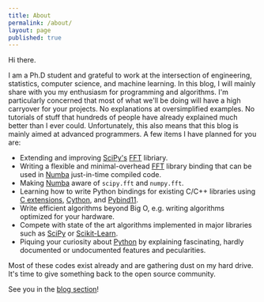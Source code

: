 ```yaml
---
title: About
permalink: /about/
layout: page
published: true
---
```

Hi there. 

I am a Ph.D student and grateful to work at the intersection of engineering, statistics, computer science, and machine learning. 
In this blog, I will mainly share with you my enthusiasm for programming and algorithms. 
I'm particularly concerned that most of what we'll be doing will have a high carryover for your projects. 
No explanations at oversimplified examples. No tutorials of stuff that hundreds of people have already explained much better than I ever could. Unfortunately, this also means that this blog is mainly aimed at advanced programmers. 
A few items I have planned for you are:

* Extending and improving [SciPy's](https://scipy.org/) [FFT](https://en.wikipedia.org/wiki/Fast_Fourier_transform) libriary.
* Writing a flexible and minimal-overhead [FFT](https://en.wikipedia.org/wiki/Fast_Fourier_transform) library binding that can be used in [Numba](https://numba.pydata.org/) just-in-time compiled code.
* Making [Numba](https://numba.pydata.org/) aware of `scipy.fft` and `numpy.fft`.
* Learning how to write Python bindings for existing C/C++ libraries using [C extensions](https://docs.python.org/3/extending/extending.html), [Cython](https://cython.org/), and [Pybind11](https://pybind11.readthedocs.io/en/latest/).
* Write efficient algorithms beyond Big O, e.g. writing algorithms optimized for your hardware.
* Compete with state of the art algorithms implemented in major libraries such as [SciPy](https://scipy.org/) or [Scikit-Learn](https://scikit-learn.org/). 
* Piquing your curiosity about [Python](https://www.python.org/) by explaining fascinating, hardly documented or undocumented features and pecularities.

Most of these codes exist already and are gathering dust on my hard drive. It's time to give something back to the open source community. 

See you in the [blog section](https://styfenschaer.github.io/)!

